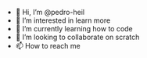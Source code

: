 - 👋 Hi, I’m @pedro-heil
- 👀 I’m interested in learn more
- 🌱 I’m currently learning how to code
- 💞️ I’m looking to collaborate on scratch
- 📫 How to reach me 

<!---
pedro-heil/pedro-heil is a ✨ special ✨ repository because its `README.md` (this file) appears on your GitHub profile.
You can click the Preview link to take a look at your changes.
--->
